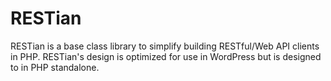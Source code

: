 RESTian
=======

RESTian is a base class library to simplify building RESTful/Web API clients in PHP.  RESTian's design is optimized for use in WordPress but is designed to in PHP standalone.
